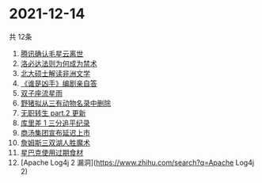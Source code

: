# 2021-12-14
  共 12条

  <!-- BEGIN -->
  <!-- 最后更新时间:Tue Dec 14 2021 21:08:45 GMT+0000 (Coordinated Universal Time) -->
  1. [腾讯确认毛星云离世](https://www.zhihu.com/search?q=毛星云)
1. [洛必达法则为何成为禁术](https://www.zhihu.com/search?q=洛必达法则)
1. [北大硕士解读非洲文学](https://www.zhihu.com/search?q=非洲文学)
1. [《谁是凶手》编剧亲自答](https://www.zhihu.com/search?q=谁是凶手)
1. [双子座流星雨](https://www.zhihu.com/search?q=流星雨)
1. [野猪拟从三有动物名录中删除](https://www.zhihu.com/search?q=野猪)
1. [无职转生 part.2 更新](https://www.zhihu.com/search?q=无职转生)
1. [库里差 1 三分追平纪录](https://www.zhihu.com/search?q=库里)
1. [商汤集团宣布延迟上市](https://www.zhihu.com/search?q=商汤集团)
1. [詹姆斯三双湖人胜魔术](https://www.zhihu.com/search?q=湖人)
1. [星巴克使用过期食材](https://www.zhihu.com/search?q=星巴克)
1. [Apache Log4j 2 漏洞](https://www.zhihu.com/search?q=Apache Log4j 2)
  <!-- END -->
  